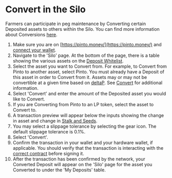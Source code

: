 # Convert in the Silo

Farmers can participate in peg maintenance by Converting certain Deposited assets to others within the Silo. You can find more information about Conversions [here](../../peg-maintenance/convert.md).

1. Make sure you are on [https://pinto.money/](https://pinto.money/) and [connect your wallet](../getting-started/connect-to-pinto.md).
2. Navigate to the 'Silo' page. At the bottom of the page, there is a table showing the various assets on the [Deposit Whitelist](../../farm/silo.md#deposit-whitelist).
3. Select the asset you want to Convert from. For example, to Convert from Pinto to another asset, select Pinto. You must already have a Deposit of this asset in order to Convert from it. Assets may or may not be convertible at a given time based on [deltaP](../../resources/glossary.md#deltab). See [Convert](../../peg-maintenance/convert.md) for additional information.
4. Select 'Convert' and enter the amount of the Deposited asset you would like to Convert.
5. If you are Converting from Pinto to an LP token, select the asset to Convert to.
6. A transaction preview will appear below the inputs showing the change in asset and change in [Stalk and Seeds](../../farm/silo.md#the-stalk-system).
7. You may select a slippage tolerance by selecting the gear icon. The default slippage tolerance is 0.1%.
8. Select 'Convert'.
9. Confirm the transaction in your wallet and your hardware wallet, if applicable. You should verify that the transaction is interacting with the [correct contract](../../resources/contracts.md) before signing it.
10. After the transaction has been confirmed by the network, your Converted Deposit will appear on the 'Silo' page for the asset you Converted to under the 'My Deposits' table.
